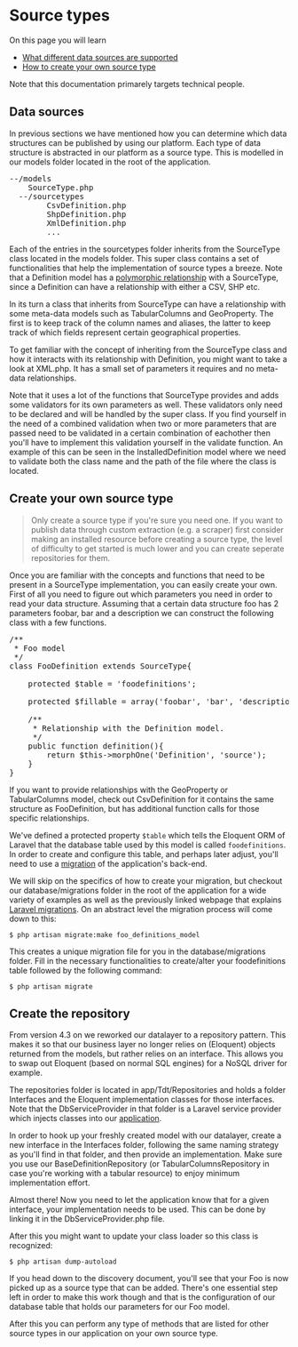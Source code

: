 # Source types

On this page you will learn

* [What different data sources are supported](#source_types)
* [How to create your own source type](#create_source_type)

Note that this documentation primarely targets technical people.

<a id='source_types' class='anchor'></a>
## Data sources

In previous sections we have mentioned how you can determine which data structures can be published by using our platform. Each type of data structure is abstracted in our platform as a source type. This is modelled in our models folder located in the root of the application.

<pre>
--/models
    SourceType.php
  --/sourcetypes
        CsvDefinition.php
        ShpDefinition.php
        XmlDefinition.php
        ...
</pre>

Each of the entries in the sourcetypes folder inherits from the SourceType class located in the models folder. This super class contains a set of functionalities that help the implementation of source types a breeze. Note that a Definition model has a [polymorphic relationship](http://four.laravel.com/docs/eloquent#polymorphic-relations) with a SourceType, since a Definition can have a relationship with either a CSV, SHP etc.

In its turn a class that inherits from SourceType can have a relationship with some meta-data models such as TabularColumns and GeoProperty. The first is to keep track of the column names and aliases, the latter to keep track of which fields represent certain geographical properties.

To get familiar with the concept of inheriting from the SourceType class and how it interacts with its relationship with Definition, you might want to take a look at XML.php. It has a small set of parameters it requires and no meta-data relationships.

Note that it uses a lot of the functions that SourceType provides and adds some validators for its own parameters as well. These validators only need to be declared and will be handled by the super class. If you find yourself in the need of a combined validation when two or more parameters that are passed need to be validated in a certain combination of eachother then you'll have to implement this validation yourself in the validate function. An example of this can be seen in the InstalledDefinition model where we need to validate both the class name and the path of the file where the class is located.

<a id='create_source_type' class='anchor'></a>
## Create your own source type


> <i class='fa fa-2x fa-warning'></i> Only create a source type if you're sure you need one. If you want to publish data through custom extraction (e.g. a scraper) first consider making an installed resource before creating a source type, the level of difficulty to get started is much lower and you can create seperate repositories for them.

Once you are familiar with the concepts and functions that need to be present in a SourceType implementation, you can easily create your own. First of all you need to figure out which parameters you need in order to read your data structure. Assuming that a certain data structure foo has 2 parameters foobar, bar and a description we can construct the following class with a few functions.

<pre class="prettyprint linenums">
/**
 * Foo model
 */
class FooDefinition extends SourceType{

    protected $table = 'foodefinitions';

    protected $fillable = array('foobar', 'bar', 'description');

    /**
     * Relationship with the Definition model.
     */
    public function definition(){
        return $this->morphOne('Definition', 'source');
    }
}
</pre>

If you want to provide relationships with the GeoProperty or TabularColumns model, check out CsvDefinition for it contains the same structure as FooDefinition, but has additional function calls for those specific relationships.

We've defined a protected property `$table` which tells the Eloquent ORM of Laravel that the database table used by this model is called `foodefinitions`. In order to create and configure this table, and perhaps later adjust, you'll need to use a [migration](http://four.laravel.com/docs/migrations) of the application's back-end.

We will skip on the specifics of how to create your migration, but checkout our database/migrations folder in the root of the application for a wide variety of examples as well as the previously linked webpage that explains [Laravel migrations](http://four.laravel.com/docs/migrations). On an abstract level the migration process will come down to this:

    $ php artisan migrate:make foo_definitions_model

This creates a unique migration file for you in the database/migrations folder. Fill in the necessary functionalities to create/alter your foodefinitions table followed by the following command:

    $ php artisan migrate

## Create the repository

From version 4.3 on we reworked our datalayer to a repository pattern. This makes it so that our business layer no longer relies on (Eloquent) objects returned from the models, but rather relies on an interface. This allows you to swap out Eloquent (based on normal SQL engines) for a NoSQL driver for example.

The repositories folder is located in app/Tdt/Repositories and holds a folder Interfaces and the Eloquent implementation classes for those interfaces. Note that the DbServiceProvider in that folder is a Laravel service provider which injects classes into our [application](http://laravel.com/docs/ioc).

In order to hook up your freshly created model with our datalayer, create a new interface in the Interfaces folder, following the same naming strategy as you'll find in that folder, and then provide an implementation. Make sure you use our BaseDefinitionRepository (or TabularColumnsRepository in case you're working with a tabular resource) to enjoy minimum implementation effort.

Almost there! Now you need to let the application know that for a given interface, your implementation needs to be used. This can be done by linking it in the DbServiceProvider.php file.


After this you might want to update your class loader so this class is recognized:

    $ php artisan dump-autoload

If you head down to the discovery document, you'll see that your Foo is now picked up as a source type that can be added. There's one essential step left in order to make this work though and that is the configuration of our database table that holds our parameters for our Foo model.

After this you can perform any type of methods that are listed for other source types in our application on your own source type.